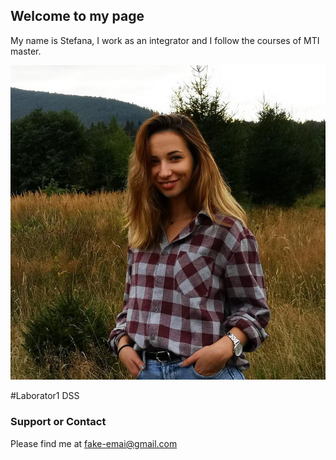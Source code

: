 ## Welcome to my page

My name is Stefana, I work as an integrator and I follow the courses of MTI master.

<img src="images/stef.png" alt="hi" class="inline"/>

#Laborator1 DSS

### Support or Contact

Please find me at fake-emai@gmail.com
